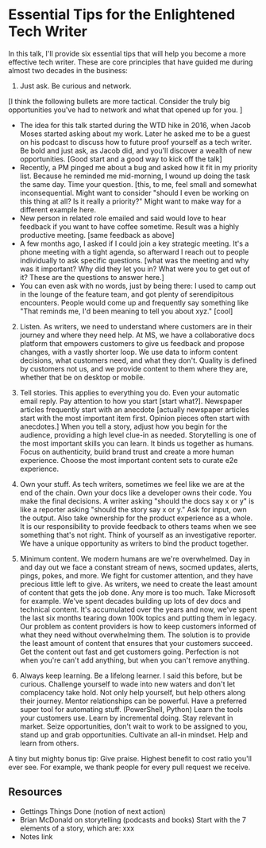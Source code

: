 # Essential Tips for the Enlightened Tech Writer

In this talk, I'll provide six essential tips that will help you become a more effective tech writer. These are core principles that have guided me during almost two decades in the business:

1. Just ask. Be curious and network.

[I think the following bullets are more tactical.  Consider the truly big opportunities you've had to network and what that opened up for you. ] 
* The idea for this talk started during the WTD hike in 2016, when Jacob Moses started asking about my work. Later he asked me to be a guest on his podcast to discuss how to future proof yourself as a tech writer. Be bold and just ask, as Jacob did, and you'll discover a wealth of new opportunities. [Good start and a good way to kick off the talk]
* Recently, a PM pinged me about a bug and asked how it fit in my priority list.  Because he reminded me mid-morning, I wound up doing the task the same day.  Time your question. [this, to me, feel small and somewhat inconsequential. Might want to consider "should I even be working on this thing at all? Is it really a priority?" Might want to make way for a different example here.
* New person in related role emailed and said would love to hear feedback if you want to have coffee sometime.  Result was a highly productive meeting. [same feedback as above]
* A few months ago, I asked if I could join a key strategic meeting.  It's a phone meeting with a tight agenda, so afterward I reach out to people individually to ask specific questions. [what was the meeting and why was it important? Why did they let you in? What were you to get out of it? These are the questions to answer here.]
* You can even ask with no words, just by being there: I used to camp out in the lounge of the feature team, and got plenty of serendipitous encounters.  People would come up and frequently say something like "That reminds me, I'd been meaning to tell you about xyz." [cool]

2. Listen.  As writers, we need to understand where customers are in their journey and where they need help. At MS, we have a collaborative docs platform that empowers customers to give us feedback and propose changes, with a vastly shorter loop. We use data to inform content decisions, what customers need, and what they don't. Quality is defined by customers not us, and we provide content to them where they are, whether that be on desktop or mobile.

3. Tell stories.  This applies to everything you do.  Even your automatic email reply.  Pay attention to how you start [start what?]. Newspaper articles frequently start with an anecdote [actually newspaper articles start with the most important item first. Opinion pieces often start with anecdotes.] When you tell a story, adjust how you begin for the audience, providing a high level clue-in as needed.  Storytelling is one of the most important skills you can learn. It binds us together as humans. Focus on authenticity, build brand trust and create a more human experience. Choose the most important content sets to curate e2e experience.

4. Own your stuff. As tech writers, sometimes we feel like we are at the end of the chain. Own your docs like a developer owns their code. You make the final decisions.  A writer asking "should the docs say x or y" is like a reporter asking "should the story say x or y." Ask for input, own the output.
Also take ownership for the product experience as a whole. It is our responsibility to provide feedback to others teams when we see something that's not right. Think of yourself as an investigative reporter. We have a unique opportunity as writers to bind the product together.

5. Minimum content. We modern humans are we're overwhelmed. Day in and day out we face a constant stream of news, socmed updates, alerts, pings, pokes, and more. We fight for customer attention, and they have precious little left to give. As writers, we need to create the least amount of content that gets the job done. Any more is too much.  Take Microsoft for example.  We've spent decades building up lots of dev docs and technical content. It's accumulated over the years and now, we've spent the last six months tearing down 100k topics and putting them in legacy. Our problem as content providers is how to keep customers informed of what they need without overwhelming them. The solution is to provide the least amount of content that ensures that your customers succeed. Get the content out fast and get customers going. Perfection is not when you're can't add anything, but when you can't remove anything.

6. Always keep learning. Be a lifelong learner. I said this before, but be curious. Challenge yourself to wade into new waters and don't let complacency take hold. Not only help yourself, but help others along their journey. Mentor relationships can be powerful. Have a preferred super tool for automating stuff.  (PowerShell, Python) Learn the tools your customers use. Learn by incremental doing.
Stay relevant in market.  Seize opportunities, don't wait to work to be assigned to you, stand up and grab opportunities. Cultivate an all-in mindset.  Help and learn from others.

A tiny but mighty bonus tip: Give praise.  Highest benefit to cost ratio you'll ever see. For example, we thank people for every pull request we receive.

<!--focus on where we're going as a discipline-->

## Resources

* Gettings Things Done (notion of next action)
* Brian McDonald on storytelling (podcasts and books)  Start with the 7 elements of a story, which are: xxx
* Notes link
